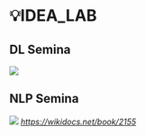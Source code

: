 # 💡IDEA_LAB

## DL Semina

![](https://github.com/RealMyeong/DeepLearning_Semina/blob/main/Only_Code/Doit.png)

## NLP Semina

![](https://user-images.githubusercontent.com/73151616/147765192-632448c4-2b96-4df4-9d4d-ef34271f295b.png)
*https://wikidocs.net/book/2155*
